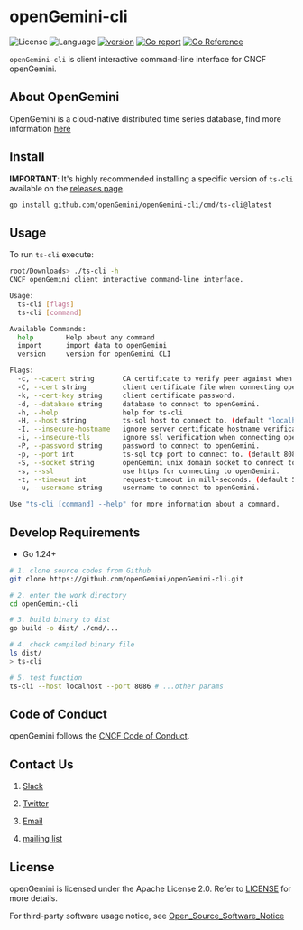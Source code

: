 # openGemini-cli

![License](https://img.shields.io/badge/license-Apache2.0-green)
![Language](https://img.shields.io/badge/Language-Go-blue.svg)
[![version](https://img.shields.io/github/v/tag/opengemini/opengemini-cli?label=release&color=blue)](https://github.com/opengemini/opengemini-client-go/releases)
[![Go report](https://goreportcard.com/badge/github.com/opengemini/opengemini-cli)](https://goreportcard.com/report/github.com/opengemini/openGemini-cli)
[![Go Reference](https://pkg.go.dev/badge/github.com/opengemini/openGemini-cli.svg)](https://pkg.go.dev/github.com/opengemini/openGemini-cli)

`openGemini-cli` is client interactive command-line interface for CNCF openGemini.

## About OpenGemini

OpenGemini is a cloud-native distributed time series database, find more information [here](https://github.com/openGemini/openGemini)

## Install

**IMPORTANT**: It's highly recommended installing a specific version of `ts-cli` available on the [releases page](https://github.com/opengemini/openGemini-cli/releases).

```bash
go install github.com/openGemini/openGemini-cli/cmd/ts-cli@latest
```

## Usage

To run `ts-cli` execute:

```bash
root/Downloads> ./ts-cli -h
CNCF openGemini client interactive command-line interface.

Usage:
  ts-cli [flags]
  ts-cli [command]

Available Commands:
  help        Help about any command
  import      import data to openGemini
  version     version for openGemini CLI

Flags:
  -c, --cacert string       CA certificate to verify peer against when connecting openGemini by https.
  -C, --cert string         client certificate file when connecting openGemini by https.
  -k, --cert-key string     client certificate password.
  -d, --database string     database to connect to openGemini.
  -h, --help                help for ts-cli
  -H, --host string         ts-sql host to connect to. (default "localhost")
  -I, --insecure-hostname   ignore server certificate hostname verification when connecting openGemini by https.
  -i, --insecure-tls        ignore ssl verification when connecting openGemini by https.
  -P, --password string     password to connect to openGemini.
  -p, --port int            ts-sql tcp port to connect to. (default 8086)
  -S, --socket string       openGemini unix domain socket to connect to.
  -s, --ssl                 use https for connecting to openGemini.
  -t, --timeout int         request-timeout in mill-seconds. (default 5000)
  -u, --username string     username to connect to openGemini.

Use "ts-cli [command] --help" for more information about a command.
```

## Develop Requirements

- Go 1.24+

```bash
# 1. clone source codes from Github
git clone https://github.com/openGemini/openGemini-cli.git

# 2. enter the work directory
cd openGemini-cli

# 3. build binary to dist
go build -o dist/ ./cmd/...

# 4. check compiled binary file
ls dist/
> ts-cli

# 5. test function
ts-cli --host localhost --port 8086 # ...other params
```

## Code of Conduct

openGemini follows the [CNCF Code of Conduct](https://github.com/cncf/foundation/blob/master/code-of-conduct.md).

## Contact Us

1. [Slack](https://join.slack.com/t/opengemini/shared_invite/zt-2naig1675-x3bcwgXR_Rw5OwDU5X~dUQ)

2. [Twitter](https://twitter.com/openGemini)

3. [Email](mailto:community.ts@opengemini.org)

4. [mailing list](https://groups.google.com/g/openGemini)


## License

openGemini is licensed under the Apache License 2.0. Refer to [LICENSE](https://github.com/openGemini/openGemini/blob/main/LICENSE) for more details.

For third-party software usage notice, see [Open_Source_Software_Notice](Open_Source_Software_Notice.md)
